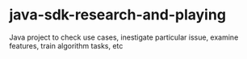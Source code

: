 # java-sdk-research-and-playing
Java project to check use cases, inestigate particular issue, examine features, train algorithm tasks, etc
